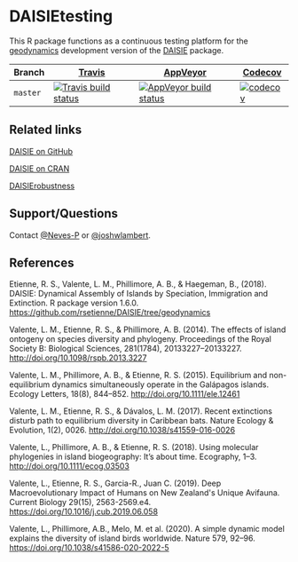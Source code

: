 # DAISIEtesting

This R package functions as a continuous testing platform for the 
[geodynamics](https://github.com/rsetienne/DAISIE/tree/geodynamics) development
version of the [DAISIE](https://cran.r-project.org/package=DAISIE) package.

Branch|[Travis](https://travis-ci.org)|[AppVeyor](https://www.appveyor.com/)|[Codecov](https://www.codecov.io)
---|---|---|---
`master`|[![Travis build status](https://travis-ci.org/Neves-P/DAISIEtesting.svg?branch=master)](https://travis-ci.org/Neves-P/DAISIEtesting)|[![AppVeyor build status](https://ci.appveyor.com/api/projects/status/github/Neves-P/DAISIEtesting?branch=master&svg=true)](https://ci.appveyor.com/project/Neves-P/DAISIEtesting)|[![codecov](https://codecov.io/gh/Neves-P/DAISIEtesting/branch/master/graph/badge.svg)](https://codecov.io/gh/Neves-P/DAISIEtesting)

## Related links
[DAISIE on GitHub](https://github.com/rsetienne/DAISIE)

[DAISIE on CRAN](https://cran.r-project.org/package=DAISIE)

[DAISIErobustness](https://github.com/Neves-P/DAISIErobustness)



## Support/Questions
Contact [@Neves-P](https://github.com/Neves-P) or [@joshwlambert](https://github.com/joshwlambert).


## References

Etienne, R. S., Valente, L. M., Phillimore, A. B., & Haegeman, B., (2018). DAISIE: Dynamical Assembly of Islands by Speciation, Immigration and Extinction. R package version 1.6.0. https://github.com/rsetienne/DAISIE/tree/geodynamics
  
Valente, L. M., Etienne, R. S., & Phillimore, A. B. (2014). The effects of island ontogeny on species diversity and phylogeny. Proceedings of the Royal Society B: Biological Sciences, 281(1784), 20133227–20133227. http://doi.org/10.1098/rspb.2013.3227

Valente, L. M., Phillimore, A. B., & Etienne, R. S. (2015). Equilibrium and non-equilibrium dynamics simultaneously operate in the Galápagos islands. Ecology Letters, 18(8), 844–852. http://doi.org/10.1111/ele.12461

Valente, L. M., Etienne, R. S., & Dávalos, L. M. (2017). Recent extinctions disturb path to equilibrium diversity in Caribbean bats. Nature Ecology & Evolution, 1(2), 0026. http://doi.org/10.1038/s41559-016-0026

Valente, L., Phillimore, A. B., & Etienne, R. S. (2018). Using molecular phylogenies in island biogeography: It’s about time. Ecography, 1–3. http://doi.org/10.1111/ecog.03503

Valente, L., Etienne, R. S., Garcia-R., Juan C. (2019). Deep Macroevolutionary Impact of Humans on New Zealand's Unique Avifauna. Current Biology 29(15), 2563-2569.e4. https://doi.org/10.1016/j.cub.2019.06.058

Valente, L., Phillimore, A.B., Melo, M. et al. (2020). A simple dynamic model explains the diversity of island birds worldwide. Nature 579, 92–96. https://doi.org/10.1038/s41586-020-2022-5
